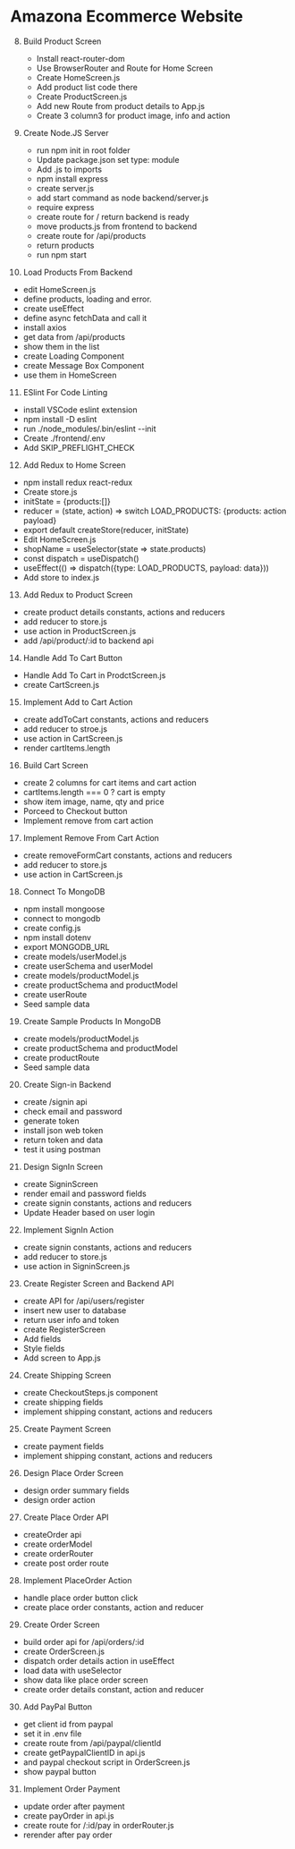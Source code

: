 # Amazona Ecommerce Website

8. Build Product Screen
   - Install react-router-dom
   - Use BrowserRouter and Route for Home Screen
   - Create HomeScreen.js
   - Add product list code there
   - Create ProductScreen.js
   - Add new Route from product details to App.js
   - Create 3 column3 for product image, info and action

9. Create Node.JS Server
   - run npm init in root folder
   - Update package.json set type: module
   - Add .js to imports
   - npm install express
   - create server.js
   - add start command as node backend/server.js
   - require express
   - create route for / return backend is ready
   - move products.js from frontend to backend
   - create route for /api/products
   - return products
   - run npm start

10. Load Products From Backend
   - edit HomeScreen.js
   - define products, loading and error.
   - create useEffect
   - define async fetchData and call it
   - install axios
   - get data from /api/products
   - show them in the list
   - create Loading Component
   - create Message Box Component
   - use them in HomeScreen

11. ESlint For Code Linting
   - install VSCode eslint extension
   - npm install -D eslint
   - run ./node_modules/.bin/eslint --init
   - Create ./frontend/.env
   - Add SKIP_PREFLIGHT_CHECK     

12. Add Redux to Home Screen
   - npm install redux react-redux
   - Create store.js
   - initState = {products:[]}
   - reducer = (state, action) => switch LOAD_PRODUCTS: {products: action payload}   
   - export default createStore(reducer, initState)
   - Edit HomeScreen.js
   - shopName = useSelector(state => state.products)
   - const dispatch = useDispatch()
   - useEffect(() => dispatch({type: LOAD_PRODUCTS, payload: data}))
   - Add store to index.js     

13. Add Redux to Product Screen
   - create product details constants, actions and reducers
   - add reducer to store.js
   - use action in ProductScreen.js
   - add /api/product/:id to backend api   

14. Handle Add To Cart Button
   - Handle Add To Cart in ProdctScreen.js
   - create CartScreen.js

15. Implement Add to Cart Action
   - create addToCart constants, actions and reducers
   - add reducer to stroe.js
   - use action in CartScreen.js
   - render cartItems.length

16. Build Cart Screen
   - create 2 columns for cart items and cart action
   - cartItems.length === 0 ? cart is empty
   - show item image, name, qty and price
   - Porceed to Checkout button
   - Implement remove from cart action

17. Implement Remove From Cart Action
   - create removeFormCart constants, actions and reducers
   - add reducer to store.js
   - use action in CartScreen.js

18. Connect To MongoDB
   - npm install mongoose
   - connect to mongodb
   - create config.js
   - npm install dotenv
   - export MONGODB_URL
   - create models/userModel.js
   - create userSchema and userModel
   - create models/productModel.js
   - create productSchema and productModel
   - create userRoute
   - Seed sample data
   
19. Create Sample Products In MongoDB
   - create models/productModel.js
   - create productSchema and productModel
   - create productRoute
   - Seed sample data

20. Create Sign-in Backend
   - create /signin api
   - check email and password
   - generate token
   - install json web token
   - return token and data
   - test it using postman

21. Design SignIn Screen
   - create SigninScreen
   - render email and password fields
   - create signin constants, actions and reducers
   - Update Header based on user login

22. Implement SignIn Action
   - create signin constants, actions and reducers
   - add reducer to store.js
   - use action in SigninScreen.js

23. Create Register Screen and Backend API
   - create API for /api/users/register
   - insert new user to database
   - return user info and token
   - create RegisterScreen
   - Add fields
   - Style fields
   - Add screen to App.js

24. Create Shipping Screen
   - create CheckoutSteps.js component
   - create shipping fields
   - implement shipping constant, actions and reducers

25. Create Payment Screen
   - create payment fields
   - implement shipping constant, actions and reducers

26. Design Place Order Screen
   - design order summary fields
   - design order action

27. Create Place Order API
   - createOrder api
   - create orderModel
   - create orderRouter
   - create post order route

28. Implement PlaceOrder Action
   - handle place order button click
   - create place order constants, action and reducer

29. Create Order Screen
   - build order api for /api/orders/:id
   - create OrderScreen.js
   - dispatch order details action in useEffect
   - load data with useSelector
   - show data like place order screen
   - create order details constant, action and reducer

30. Add PayPal Button
   - get client id from paypal
   - set it in .env file
   - create route from /api/paypal/clientId
   - create getPaypalClientID in api.js
   - and paypal checkout script in OrderScreen.js
   - show paypal button
   
31. Implement Order Payment
   - update order after payment
   - create payOrder in api.js
   - create route for /:id/pay in orderRouter.js
   - rerender after pay order
   
   



















   

                         